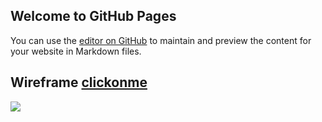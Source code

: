 ## Welcome to GitHub Pages

You can use the [editor on GitHub](https://github.com/TristanCopley/photoboard/edit/gh-pages/README.md) to maintain and preview the content for your website in Markdown files.

## Wireframe [clickonme](https://coggle.it/diagram/YjEkm-wvuAnxzc0g/t/photoboard-wireframe-1-1/33657e09ec3d1f306610c65f1fc4334932c7f5d4a7f296bc4e936ffd565bdf03)
<a href="#"><img src="https://user-images.githubusercontent.com/89225478/158898513-1f4ca061-a87e-453d-b154-ee2773777ede.png" /></a>
